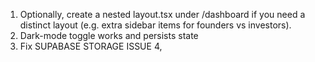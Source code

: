 1. Optionally, create a nested layout.tsx under /dashboard if you need a distinct layout (e.g. extra sidebar items for founders vs investors).
2. Dark-mode toggle works and persists state
3. Fix SUPABASE STORAGE ISSUE 
4, 